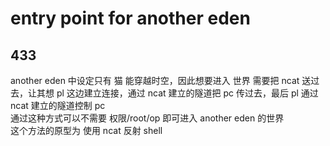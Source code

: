 # entry point for another eden
## 433
another eden 中设定只有 猫 能穿越时空，因此想要进入 世界 需要把 ncat 送过去，让其想 pl 这边建立连接，通过 ncat 建立的隧道把 pc 传过去，最后 pl 通过 ncat 建立的隧道控制 pc  
通过这种方式可以不需要 权限/root/op 即可进入 another eden 的世界  
这个方法的原型为 使用 ncat 反射 shell  
